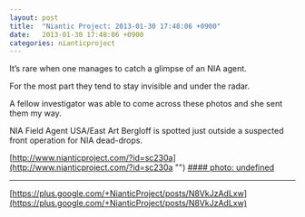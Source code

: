 ```yaml
---
layout: post
title:  "Niantic Project: 2013-01-30 17:48:06 +0900"
date:   2013-01-30 17:48:06 +0900
categories: nianticproject
---
```

It’s rare when one manages to catch a glimpse of an NIA agent. 

For the most part they tend to stay invisible and under the radar. 

A fellow investigator was able to come across these photos and she sent them my way. 

NIA Field Agent USA/East Art Bergloff is spotted just outside a suspected front operation for NIA dead-drops.

[http://www.nianticproject.com/?id=sc230a](http://www.nianticproject.com/?id=sc230a "")
[#### photo: undefined](https://lh6.googleusercontent.com/-YoyyCwTBci8/UQjdtuozhDI/AAAAAAAACpc/0JdWJcf-HF4/w288-h288/bergloff.jpg "")
- - -
[https://plus.google.com/+NianticProject/posts/N8VkJzAdLxw](https://plus.google.com/+NianticProject/posts/N8VkJzAdLxw)
